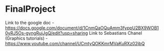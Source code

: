 # FinalProject



Link to the google doc - https://docs.google.com/document/d/1CnmQaOQuAmm3fyppU2BX9WOB10yRJ5Os-gyngRujJgQ/edit?usp=sharing
Link to Sebastians Chanel (Graphics tutorials) - https://www.youtube.com/channel/UCmtyQOKKmrMVaKuRXz02jbQ



